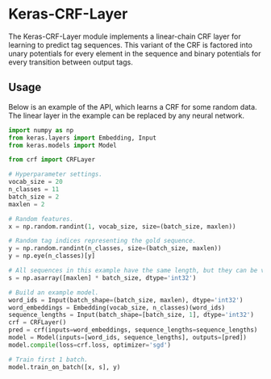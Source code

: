 # Keras-CRF-Layer
The Keras-CRF-Layer module implements a linear-chain CRF layer for learning to predict tag sequences.
This variant of the CRF is factored into unary potentials for every element in the sequence and binary potentials for every transition between output tags.

## Usage
Below is an example of the API, which learns a CRF for some random data.
The linear layer in the example can be replaced by any neural network.

```python
import numpy as np
from keras.layers import Embedding, Input
from keras.models import Model

from crf import CRFLayer

# Hyperparameter settings.
vocab_size = 20
n_classes = 11
batch_size = 2
maxlen = 2

# Random features.
x = np.random.randint(1, vocab_size, size=(batch_size, maxlen))

# Random tag indices representing the gold sequence.
y = np.random.randint(n_classes, size=(batch_size, maxlen))
y = np.eye(n_classes)[y]

# All sequences in this example have the same length, but they can be variable in a real model.
s = np.asarray([maxlen] * batch_size, dtype='int32')

# Build an example model.
word_ids = Input(batch_shape=(batch_size, maxlen), dtype='int32')
word_embeddings = Embedding(vocab_size, n_classes)(word_ids)
sequence_lengths = Input(batch_shape=[batch_size, 1], dtype='int32')
crf = CRFLayer()
pred = crf(inputs=word_embeddings, sequence_lengths=sequence_lengths)
model = Model(inputs=[word_ids, sequence_lengths], outputs=[pred])
model.compile(loss=crf.loss, optimizer='sgd')

# Train first 1 batch.
model.train_on_batch([x, s], y)
```
